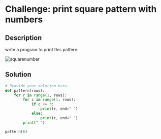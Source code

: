 # Challenge: print square pattern with numbers

## Description

write a program to print this pattern

![squarenumber](https://github.com/user-attachments/assets/d924b151-ef41-4654-8d75-4b2b76aa895d)

## Solution

```python
# Provide your solution here.
def pattern(rows):
    for r in range(1, rows):
        for c in range(1, rows):
            if c <= r:
                print(r, end=" ")
            else:
                print(c, end=" ")
        print(" ")

pattern(6)

    


